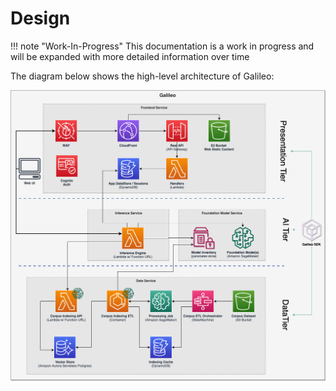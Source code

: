 # Design

!!! note "Work-In-Progress"
    This documentation is a work in progress and will be expanded with more detailed information over time

The diagram below shows the high-level architecture of Galileo:

![High-level architecture](../../assets/images/galileo-arch.png)
